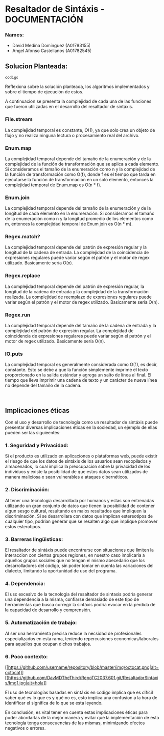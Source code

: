 # Resaltador de Sintáxis - DOCUMENTACIÓN


### Names:
- David Medina Domínguez (A01783155)
- Angel Afonso Castellanos (A01782545)

## Solucion Planteada:

```{elixir}
codigo
```

Reflexiona sobre la solución planteada, los algoritmos implementados y sobre el tiempo de ejecución de estos.


A continuacion se presenta la complejidad de cada una de las funciones que fueron utilizadas en el desarrollo del resaltador de sintáxis.

### File.stream

La complejidad temporal es constante, O(1), ya que solo crea un objeto de flujo y no realiza ninguna lectura o procesamiento real del archivo.

### Enum.map

La complejidad temporal depende del tamaño de la enumeración y de la complejidad de la función de transformación que se aplica a cada elemento. Si consideramos el tamaño de la enumeración como n y la complejidad de la función de transformación como O(f), donde f es el tiempo que tarda en ejecutarse la función de transformación en un solo elemento, entonces la complejidad temporal de Enum.map es O(n * f).

### Enum.join

La complejidad temporal depende del tamaño de la enumeración y de la longitud de cada elemento en la enumeración. Si consideramos el tamaño de la enumeración como n y la longitud promedio de los elementos como m, entonces la complejidad temporal de Enum.join es O(n * m).

### Regex.match?

La complejidad temporal depende del patrón de expresión regular y la longitud de la cadena de entrada. La complejidad de la coincidencia de expresiones regulares puede variar según el patrón y el motor de regex utilizado. Basicamente sería O(n).

### Regex.replace

La complejidad temporal depende del patrón de expresión regular, la longitud de la cadena de entrada y la complejidad de la transformación realizada. La complejidad de reemplazo de expresiones regulares puede variar según el patrón y el motor de regex utilizado. Basicamente sería O(n).

### Regex.run

La complejidad temporal depende del tamaño de la cadena de entrada y la complejidad del patrón de expresión regular. La complejidad de coincidencia de expresiones regulares puede variar según el patrón y el motor de regex utilizado. Basicamente sería O(n).

### IO.puts

La complejidad temporal es generalmente considerada como O(1), es decir, constante. Esto se debe a que la función simplemente imprime el texto proporcionado en la salida estándar y agrega un salto de línea al final. El tiempo que lleva imprimir una cadena de texto y un carácter de nueva línea no depende del tamaño de la cadena.

<br>

## Implicaciones éticas

Con el uso y desarrollo de tecnología como un resultador de sintáxis puede presentar diversas implicaciones éticas en la sociedad, un ejemplo de ellas pueden ser las siguieentes:

### 1. Seguridad y Privacidad: 
Si el producto es utilizado en aplicaciones o plataformas web, puede existir el riesgo de que los datos de sintáxis de los usuarios sean recopilados y almacenados, lo cual implica la preocupacion sobre la privacidad de los individuos y existe la posibilidad de que estos datos sean utilizados de manera maliciosa o sean vulnerables a ataques cibernéticos.

### 2. Discriminación: 
Al tener una tecnología desarrollada por humanos y estas son entrenadas utilizando un gran conjunto de datos que tienen la posibilidad de contener algun sesgo cultural, resultando en malos resultados que impliquen la discriminación. Si se desarrollara con datos que implican estereotipos de cualquier tipo, podrian generar que se resalten algo que implique promover estos esterotipos.

### 3. Barreras lingüisticas:
El resaltador de sintáxis puede encontrarse con situaciones que limiten la interaccion con ciertos grupos regiones, en nuestro caso implicaria a aquellos grupos sociales que no tengan el mismo abecedario que los desarrolladores del código, sin poder tomar en cuenta las variaciones del dialecto, limitando la oportunidad de uso del programa.

### 4. Dependencia:
El uso excesivo de la tecnologia del resaltador de sintaxis podría generar una dependencia a la misma, confiarse demasiado de este tipo de herramientas que busca corregir la sintáxis podría evocar en la perdida de la capacidad de desarrollo y comprensión.

### 5. Automatización de trabajo:
Al ser una herramienta precisa reduce la necsidad de profesionales especializados en esta rama, teniendo repercusiones economicas/laborales para aquellos que ocupan dichos trabajos.

### 6. Poco contexto:
[[https://github.com/username/repository/blob/master/img/octocat.png|alt=octocat]]
[[https://github.com/DavMDTheThird/RepoTC2037.601.git/ResaltadorSintaxis/Img1.jpg|alt=hola]]


El uso de tecnologías basadas en sintáxis en codigo implica que es difícil saber qué es lo que es y qué no es, esto implica una confusion a la hora de identificar el significa de lo que se esta leyendo.

En conclusión, es vital tener en cuenta estas implicaciones éticas para poder abordarlas de la mejor manera y evitar que la implementación de esta tecnología tenga consecuencias de las mismas, minimizando efectos negativos o errores.